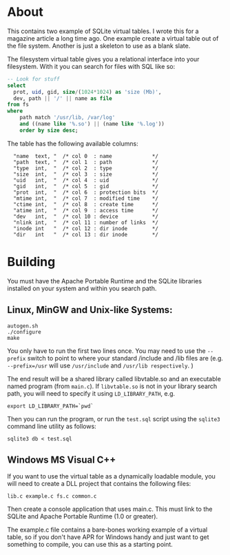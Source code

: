 # About

This contains two example of SQLite virtual tables. I wrote this for a magazine
article a long time ago. One example create a virtual table out of the file
system. Another is just a skeleton to use as a blank slate.

The filesystem virtual table gives you a relational interface into your
filesystem. With it you can search for files with SQL like so:

```sql
-- Look for stuff
select
  prot, uid, gid, size/(1024*1024) as 'size (Mb)', 
  dev, path || '/' || name as file 
from fs 
where 
    path match '/usr/lib, /var/log'
    and ((name like '%.so') || (name like '%.log'))
    order by size desc;  
```

The table has the following available columns:

```
  "name  text, "  /* col 0  : name             */
  "path  text, "  /* col 1  : path             */
  "type  int,  "  /* col 2  : type             */
  "size  int,  "  /* col 3  : size             */
  "uid   int,  "  /* col 4  : uid              */
  "gid   int,  "  /* col 5  : gid              */
  "prot  int,  "  /* col 6  : protection bits  */
  "mtime int,  "  /* col 7  : modified time    */
  "ctime int,  "  /* col 8  : create time      */
  "atime int,  "  /* col 9  : access time      */
  "dev   int,  "  /* col 10 : device           */
  "nlink int,  "  /* col 11 : number of links  */
  "inode int   "  /* col 12 : dir inode        */
  "dir   int   "  /* col 13 : dir inode        */
```

# Building

You must have the Apache Portable Runtime and the SQLite libraries installed on
your system and within you search path.

## Linux, MinGW and Unix-like Systems:

```
autogen.sh
./configure
make
```

You only have to run the first two lines once. You may need to use the `--prefix`
switch to point to where your standard /include and /lib files are
(e.g. `--prefix=/usr` will use `/usr/include` and `/usr/lib respectively`. )

The end result will be a shared library called libvtable.so and an executable
named program (from `main.c`). If `libvtable.so` is not in your library search
path, you will need to specify it using `LD_LIBRARY_PATH`, e.g.

```
export LD_LIBRARY_PATH=`pwd`
```

Then you can run the program, or run the `test.sql` script using the `sqlite3`
command line utility as follows:

```
sqlite3 db < test.sql
```

## Windows MS Visual C++

If you want to use the virtual table as a dynamically loadable module, you will
need to create a DLL project that contains the following files:

```
lib.c example.c fs.c common.c
```

Then create a console application that uses main.c. This must link to the SQLite
and Apache Portable Runtime (1.0 or greater).

The example.c file contains a bare-bones working example of a virtual table, so
if you don't have APR for Windows handy and just want to get something to
compile, you can use this as a starting point.
